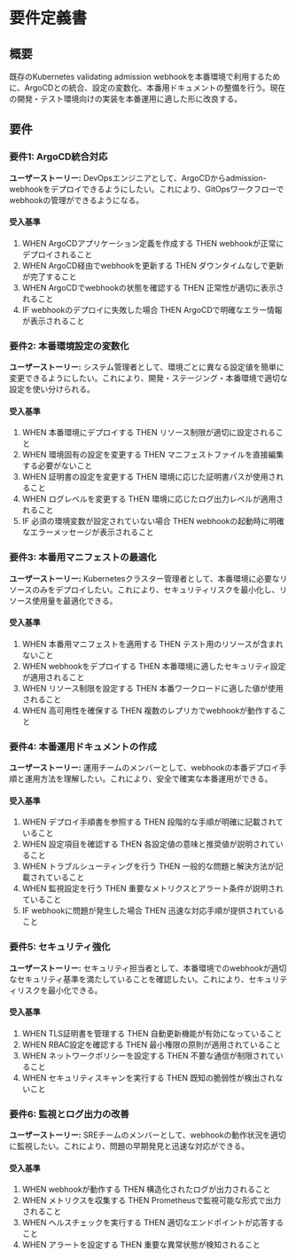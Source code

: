# 要件定義書

## 概要

既存のKubernetes validating admission webhookを本番環境で利用するために、ArgoCDとの統合、設定の変数化、本番用ドキュメントの整備を行う。現在の開発・テスト環境向けの実装を本番運用に適した形に改良する。

## 要件

### 要件1: ArgoCD統合対応

**ユーザーストーリー:** DevOpsエンジニアとして、ArgoCDからadmission-webhookをデプロイできるようにしたい。これにより、GitOpsワークフローでwebhookの管理ができるようになる。

#### 受入基準

1. WHEN ArgoCDアプリケーション定義を作成する THEN webhookが正常にデプロイされること
2. WHEN ArgoCD経由でwebhookを更新する THEN ダウンタイムなしで更新が完了すること
3. WHEN ArgoCDでwebhookの状態を確認する THEN 正常性が適切に表示されること
4. IF webhookのデプロイに失敗した場合 THEN ArgoCDで明確なエラー情報が表示されること

### 要件2: 本番環境設定の変数化

**ユーザーストーリー:** システム管理者として、環境ごとに異なる設定値を簡単に変更できるようにしたい。これにより、開発・ステージング・本番環境で適切な設定を使い分けられる。

#### 受入基準

1. WHEN 本番環境にデプロイする THEN リソース制限が適切に設定されること
2. WHEN 環境固有の設定を変更する THEN マニフェストファイルを直接編集する必要がないこと
3. WHEN 証明書の設定を変更する THEN 環境に応じた証明書パスが使用されること
4. WHEN ログレベルを変更する THEN 環境に応じたログ出力レベルが適用されること
5. IF 必須の環境変数が設定されていない場合 THEN webhookの起動時に明確なエラーメッセージが表示されること

### 要件3: 本番用マニフェストの最適化

**ユーザーストーリー:** Kubernetesクラスター管理者として、本番環境に必要なリソースのみをデプロイしたい。これにより、セキュリティリスクを最小化し、リソース使用量を最適化できる。

#### 受入基準

1. WHEN 本番用マニフェストを適用する THEN テスト用のリソースが含まれないこと
2. WHEN webhookをデプロイする THEN 本番環境に適したセキュリティ設定が適用されること
3. WHEN リソース制限を設定する THEN 本番ワークロードに適した値が使用されること
4. WHEN 高可用性を確保する THEN 複数のレプリカでwebhookが動作すること

### 要件4: 本番運用ドキュメントの作成

**ユーザーストーリー:** 運用チームのメンバーとして、webhookの本番デプロイ手順と運用方法を理解したい。これにより、安全で確実な本番運用ができる。

#### 受入基準

1. WHEN デプロイ手順書を参照する THEN 段階的な手順が明確に記載されていること
2. WHEN 設定項目を確認する THEN 各設定値の意味と推奨値が説明されていること
3. WHEN トラブルシューティングを行う THEN 一般的な問題と解決方法が記載されていること
4. WHEN 監視設定を行う THEN 重要なメトリクスとアラート条件が説明されていること
5. IF webhookに問題が発生した場合 THEN 迅速な対応手順が提供されていること

### 要件5: セキュリティ強化

**ユーザーストーリー:** セキュリティ担当者として、本番環境でのwebhookが適切なセキュリティ基準を満たしていることを確認したい。これにより、セキュリティリスクを最小化できる。

#### 受入基準

1. WHEN TLS証明書を管理する THEN 自動更新機能が有効になっていること
2. WHEN RBAC設定を確認する THEN 最小権限の原則が適用されていること
3. WHEN ネットワークポリシーを設定する THEN 不要な通信が制限されていること
4. WHEN セキュリティスキャンを実行する THEN 既知の脆弱性が検出されないこと

### 要件6: 監視とログ出力の改善

**ユーザーストーリー:** SREチームのメンバーとして、webhookの動作状況を適切に監視したい。これにより、問題の早期発見と迅速な対応ができる。

#### 受入基準

1. WHEN webhookが動作する THEN 構造化されたログが出力されること
2. WHEN メトリクスを収集する THEN Prometheusで監視可能な形式で出力されること
3. WHEN ヘルスチェックを実行する THEN 適切なエンドポイントが応答すること
4. WHEN アラートを設定する THEN 重要な異常状態が検知されること